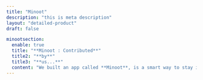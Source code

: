 ```yaml
---
title: "Minoot"
description: "this is meta description"
layout: "detailed-product"
draft: false

minootsection:
  enable: true
  title: "**Minoot : Contributed**"
  title2: "**by**"
  title3: "**us...**"
  content: "We built an app called **Minoot**, is a smart way to stay in touch with our beloved ones by sending alert notification when our battery is about to drain out.It was happily built by **Sathyapriya S** and **Dhinakaran🙏.**.We no longer maintaining it."
---
```

